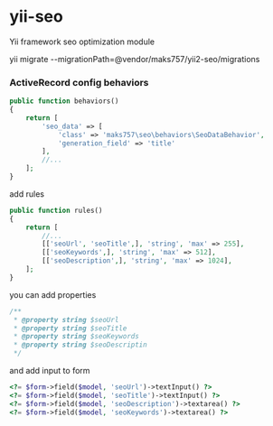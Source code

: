 # yii-seo
Yii framework seo optimization module

yii migrate --migrationPath=@vendor/maks757/yii2-seo/migrations

### ActiveRecord config behaviors
```php
public function behaviors()
{
    return [
        'seo_data' => [
            'class' => 'maks757\seo\behaviors\SeoDataBehavior',
            'generation_field' => 'title'
        ],
        //...
    ];
}
```

add rules

```php
public function rules()
{
    return [
        //...
        [['seoUrl', 'seoTitle',], 'string', 'max' => 255],
        [['seoKeywords',], 'string', 'max' => 512],
        [['seoDescription',], 'string', 'max' => 1024],
    ];
}
```

you can add properties

```php
/**
 * @property string $seoUrl
 * @property string $seoTitle
 * @property string $seoKeywords
 * @property string $seoDescriptin
 */
```

and add input to form 

```php
<?= $form->field($model, 'seoUrl')->textInput() ?>
<?= $form->field($model, 'seoTitle')->textInput() ?>
<?= $form->field($model, 'seoDescription')->textarea() ?>
<?= $form->field($model, 'seoKeywords')->textarea() ?>
```
